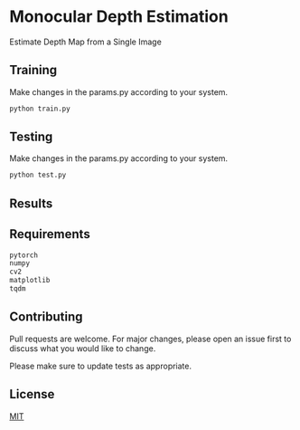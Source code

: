 # Monocular Depth Estimation

Estimate Depth Map from a Single Image

## Training

Make changes in the params.py according to your system. 

```bash
python train.py
```

## Testing

Make changes in the params.py according to your system. 

```bash
python test.py
```

## Results

## Requirements
```bash
pytorch
numpy
cv2
matplotlib
tqdm
```

## Contributing
Pull requests are welcome. For major changes, please open an issue first to discuss what you would like to change.

Please make sure to update tests as appropriate.

## License
[MIT](https://choosealicense.com/licenses/mit/)